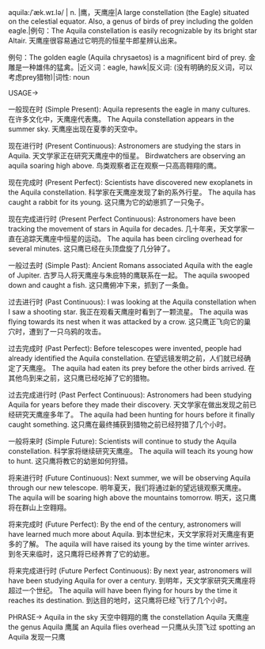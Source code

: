aquila:/ˈæk.wɪ.lə/ | n. |鹰，天鹰座|A large constellation (the Eagle) situated on the celestial equator. Also, a genus of birds of prey including the golden eagle.|例句：The Aquila constellation is easily recognizable by its bright star Altair. 天鹰座很容易通过它明亮的恒星牛郎星辨认出来。

例句：The golden eagle (Aquila chrysaetos) is a magnificent bird of prey. 金雕是一种雄伟的猛禽。|近义词：eagle, hawk|反义词:  (没有明确的反义词，可以考虑prey猎物)|词性: noun


USAGE->

一般现在时 (Simple Present):
Aquila represents the eagle in many cultures.  在许多文化中，天鹰座代表鹰。
The Aquila constellation appears in the summer sky. 天鹰座出现在夏季的天空中。

现在进行时 (Present Continuous):
Astronomers are studying the stars in Aquila. 天文学家正在研究天鹰座中的恒星。
Birdwatchers are observing an aquila soaring high above. 鸟类观察者正在观察一只高高翱翔的鹰。

现在完成时 (Present Perfect):
Scientists have discovered new exoplanets in the Aquila constellation. 科学家在天鹰座发现了新的系外行星。
The aquila has caught a rabbit for its young. 这只鹰为它的幼崽抓了一只兔子。

现在完成进行时 (Present Perfect Continuous):
Astronomers have been tracking the movement of stars in Aquila for decades.  几十年来，天文学家一直在追踪天鹰座中恒星的运动。
The aquila has been circling overhead for several minutes. 这只鹰已经在头顶盘旋了几分钟了。

一般过去时 (Simple Past):
Ancient Romans associated Aquila with the eagle of Jupiter. 古罗马人将天鹰座与朱庇特的鹰联系在一起。
The aquila swooped down and caught a fish. 这只鹰俯冲下来，抓到了一条鱼。

过去进行时 (Past Continuous):
I was looking at the Aquila constellation when I saw a shooting star. 我正在观看天鹰座时看到了一颗流星。
The aquila was flying towards its nest when it was attacked by a crow. 这只鹰正飞向它的巢穴时，遭到了一只乌鸦的攻击。

过去完成时 (Past Perfect):
Before telescopes were invented, people had already identified the Aquila constellation. 在望远镜发明之前，人们就已经确定了天鹰座。
The aquila had eaten its prey before the other birds arrived. 在其他鸟到来之前，这只鹰已经吃掉了它的猎物。

过去完成进行时 (Past Perfect Continuous):
Astronomers had been studying Aquila for years before they made their discovery. 天文学家在做出发现之前已经研究天鹰座多年了。
The aquila had been hunting for hours before it finally caught something. 这只鹰在最终捕获到猎物之前已经狩猎了几个小时。

一般将来时 (Simple Future):
Scientists will continue to study the Aquila constellation. 科学家将继续研究天鹰座。
The aquila will teach its young how to hunt. 这只鹰将教它的幼崽如何狩猎。

将来进行时 (Future Continuous):
Next summer, we will be observing Aquila through our new telescope. 明年夏天，我们将通过新的望远镜观察天鹰座。
The aquila will be soaring high above the mountains tomorrow. 明天，这只鹰将在群山上空翱翔。

将来完成时 (Future Perfect):
By the end of the century, astronomers will have learned much more about Aquila. 到本世纪末，天文学家将对天鹰座有更多的了解。
The aquila will have raised its young by the time winter arrives. 到冬天来临时，这只鹰将已经养育了它的幼崽。

将来完成进行时 (Future Perfect Continuous):
By next year, astronomers will have been studying Aquila for over a century. 到明年，天文学家研究天鹰座将超过一个世纪。
The aquila will have been flying for hours by the time it reaches its destination. 到达目的地时，这只鹰将已经飞行了几个小时。


PHRASE->
Aquila in the sky 天空中翱翔的鹰
the constellation Aquila 天鹰座
the genus Aquila 鹰属
an Aquila flies overhead 一只鹰从头顶飞过
spotting an Aquila  发现一只鹰


